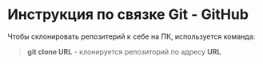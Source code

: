 # Инструкция по связке Git - GitHub

Чтобы склонировать репозитерий к себе на ПК, используется команда: 
> **git clone URL** - клонируется репозиторий по адресу **URL**